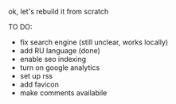 ok, let's rebuild it from scratch

TO DO:
 - fix search engine (still unclear, works locally)
 - add RU language (done)
 - enable seo indexing
 - turn on google analytics
 - set up rss
 - add favicon
 - make comments availabile